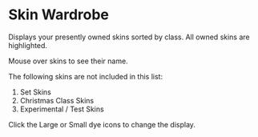 # Skin Wardrobe

Displays your presently owned skins sorted by class. All owned skins are highlighted.

Mouse over skins to see their name.

The following skins are not included in this list:

1. Set Skins
1. Christmas Class Skins
1. Experimental / Test Skins

Click the Large or Small dye icons to change the display.

